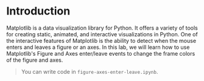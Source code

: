# Introduction

Matplotlib is a data visualization library for Python. It offers a variety of tools for creating static, animated, and interactive visualizations in Python. One of the interactive features of Matplotlib is the ability to detect when the mouse enters and leaves a figure or an axes. In this lab, we will learn how to use Matplotlib's Figure and Axes enter/leave events to change the frame colors of the figure and axes.

> You can write code in `figure-axes-enter-leave.ipynb`.
